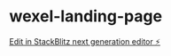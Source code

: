 # wexel-landing-page

[Edit in StackBlitz next generation editor ⚡️](https://stackblitz.com/~/github.com/akilfarzan2/wexel-landing-page)